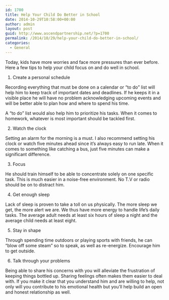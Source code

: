```yaml
---
id: 1700
title: Help Your Child Do Better in School
date: 2014-10-29T10:58:00+00:00
author: admin
layout: post
guid: http://www.ascendpartnership.net/?p=1700
permalink: /2014/10/29/help-your-child-do-better-in-school/
categories:
  - General
---
```

Today, kids have more worries and face more pressures than ever before. Here a few tips to help your child focus on and do well in school.

1. Create a personal schedule

Recording everything that must be done on a calendar or &#8220;to do&#8221; list will help him to keep track of important dates and deadlines. If he keeps it in a visible place he will have no problem acknowledging upcoming events and will be better able to plan how and where to spend his time.

A &#8220;to do&#8221; list would also help him to prioritize his tasks. When it comes to homework, whatever is most important should be tackled first.

2. Watch the clock

Setting an alarm for the morning is a must. I also recommend setting his clock or watch five minutes ahead since it&#8217;s always easy to run late. When it comes to something like catching a bus, just five minutes can make a significant difference.

3. Focus

He should train himself to be able to concentrate solely on one specific task. This is much easier in a noise-free environment. No T.V or radio should be on to distract him.

4. Get enough sleep

Lack of sleep is proven to take a toll on us physically. The more sleep we get, the more alert we are. We thus have more energy to handle life&#8217;s daily tasks. The average adult needs at least six hours of sleep a night and the average child needs at least eight.

5. Stay in shape

Through spending time outdoors or playing sports with friends, he can &#8220;blow off some steam&#8221; so to speak, as well as re-energize. Encourage him to get outside.

6. Talk through your problems

Being able to share his concerns with you will alleviate the frustration of keeping things bottled up. Sharing feelings often makes them easier to deal with. If you make it clear that you understand him and are willing to help, not only will you contribute to his emotional health but you&#8217;ll help build an open and honest relationship as well.